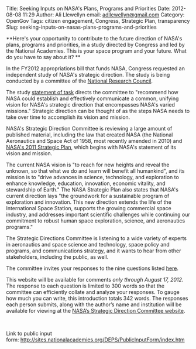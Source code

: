 Title: Seeking Inputs on NASA's Plans, Programs and Priorities
Date: 2012-08-08 11:29
Author: Ali Llewellyn
email: adllewellyn@gmail.com
Category: OpenGov
Tags: citizen engagement, Congress, Strategic Plan, transparency
Slug: seeking-inputs-on-nasas-plans-programs-and-priorities

**Here's your opportunity to contribute to the future direction of
NASA's plans, programs and priorities, in a study directed by Congress
and led by the National Academies. This is your space program and your
future. What do you have to say about it? **

In the FY2012 appropriations bill that funds NASA, Congress requested an
independent study of NASA's strategic direction. The study is being
conducted by a committee of the [National Research Council][].

The study [statement of task][] directs the committee to "recommend how
NASA could establish and effectively communicate a common, unifying
vision for NASA's strategic direction that encompasses NASA's varied
missions." Strategic direction can be thought of as the steps NASA needs
to take over time to accomplish its vision and mission.

NASA's Strategic Direction Committee is reviewing a large amount of
published material, including the law that created NASA (the National
Aeronautics and Space Act of 1958, most recently amended in 2010) and
[NASA's 2011 Strategic Plan][], which begins with NASA's statement of
its vision and mission.

The current NASA vision is "to reach for new heights and reveal the
unknown, so that what we do and learn will benefit all humankind", and
its mission is to "drive advances in science, technology, and
exploration to enhance knowledge, education, innovation, economic
vitality, and stewardship of Earth." The NASA Strategic Plan also states
that NASA's current direction lays "the groundwork for a sustainable
program of exploration and innovation. This new direction extends the
life of the International Space Station, supports the growing commercial
space industry, and addresses important scientific challenges while
continuing our commitment to robust human space exploration, science,
and aeronautics programs."

The Strategic Directions Committee is listening to a wide variety of
experts in aeronautics and space science and technology, space policy
and programs, and communications strategy, and it wants to hear from
other stakeholders, including the public, as well.

The committee invites your responses to the nine questions listed
[here][].

This website will be available for comments *only through August 17,
2012*. The response to each question is limited to 300 words so that the
committee can efficiently collate and analyze your responses. To gauge
how much you can write, this introduction totals 342 words. The
responses each person submits, along with the author’s name and
institution will be available for viewing at the [NASA’s Strategic
Direction Committee website][].

 

Link to public input
form: <http://sites.nationalacademies.org/DEPS/PublicInputForm/index.htm>

  [National Research Council]: http://nationalacademies.org/nrc/index.html
  [statement of task]: http://sites.nationalacademies.org/DEPS/ASEB/DEPS_067029
  [NASA's 2011 Strategic Plan]: http://www.nasa.gov/offices/ocfo/budget/strat_plans.html
  [here]: http://sites.nationalacademies.org/DEPS/PublicInputForm/index.htm
  [NASA’s Strategic Direction Committee website]: http://sites.nationalacademies.org/DEPS/ASEB/DEPS_067029?ssSourceSiteId=SSB
